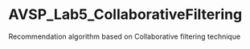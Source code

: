# AVSP_Lab5_CollaborativeFiltering

Recommendation algorithm based on Collaborative filtering technique

